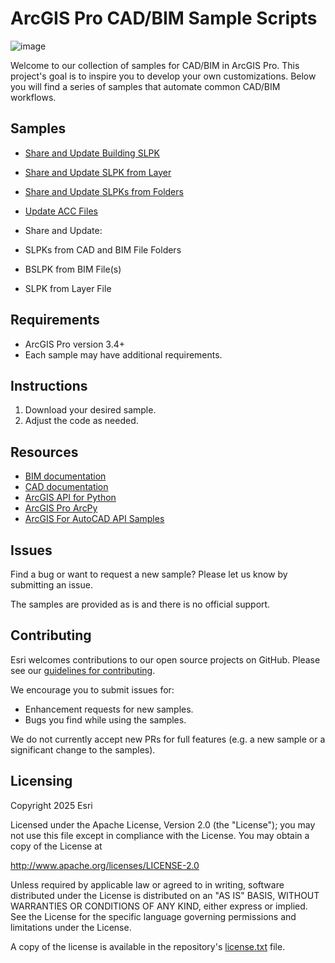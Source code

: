 # ArcGIS Pro CAD/BIM Sample Scripts

![image](https://github.com/user-attachments/assets/e3d7dd4e-3421-42c0-9f89-2ae94f83c93a)

Welcome to our collection of samples for CAD/BIM in ArcGIS Pro. This project's goal is to inspire you to develop your own customizations. Below you will find a series of samples that automate common CAD/BIM workflows. 

## Samples
- [Share and Update Building SLPK](Samples/Share%20and%20Update%20Building%20SLPK)
- [Share and Update SLPK from Layer](Samples/Share%20and%20Update%20SLPK%20from%20Layer)
- [Share and Update SLPKs from Folders](Samples/Share%20and%20Update%20SLPKs%20from%20Folders) 
- [Update ACC Files](Samples/Update%20ACC%20Files)

- Share and Update:
- SLPKs from CAD and BIM File Folders
- BSLPK from BIM File(s)
- SLPK from Layer File

## Requirements
- ArcGIS Pro version 3.4+
- Each sample may have additional requirements. 

## Instructions
1. Download your desired sample. 
2. Adjust the code as needed.

## Resources
- [BIM documentation](https://pro.arcgis.com/en/pro-app/latest/help/data/revit/what-is-bim-data-.htm)
- [CAD documentation](https://pro.arcgis.com/en/pro-app/latest/help/data/cad/what-is-cad-data.htm)
- [ArcGIS API for Python](https://developers.arcgis.com/python/latest/)
- [ArcGIS Pro ArcPy](https://pro.arcgis.com/en/pro-app/latest/arcpy/get-started/what-is-arcpy-.htm)
- [ArcGIS For AutoCAD API Samples](https://github.com/Esri/ArcGIS-for-AutoCAD-API-Samples)


## Issues
Find a bug or want to request a new sample? Please let us know by submitting an issue. 

The samples are provided as is and there is no official support.

## Contributing
Esri welcomes contributions to our open source projects on GitHub. Please see our [guidelines for contributing](https://github.com/esri/contributing). 

We encourage you to submit issues for:
- Enhancement requests for new samples.
- Bugs you find while using the samples.

We do not currently accept new PRs for full features (e.g. a new sample or a significant change to the samples).

## Licensing 
Copyright 2025 Esri

Licensed under the Apache License, Version 2.0 (the "License"); you may not use this file except in compliance with the License. You may obtain a copy of the License at

http://www.apache.org/licenses/LICENSE-2.0

Unless required by applicable law or agreed to in writing, software distributed under the License is distributed on an "AS IS" BASIS, WITHOUT WARRANTIES OR CONDITIONS OF ANY KIND, either express or implied. See the License for the specific language governing permissions and limitations under the License.

A copy of the license is available in the repository's [license.txt](license.txt) file.
